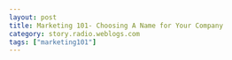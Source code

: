 ```yaml
---
layout: post
title: Marketing 101- Choosing A Name for Your Company
category: story.radio.weblogs.com
tags: ["marketing101"]
---
```

<head>
<meta http-equiv="Content-Type" content="text/html; charset=UTF-8">
    <meta http-equiv="Expires" content="Mon, 01 Jan 1990 01:00:00 GMT">
    <title>Marketing 101: Choosing A Name for Your Company</title>
    <style type="text/css">
      body {
        margin-top: 0px;
        margin-left: 0px;
        margin-right: 0px;
        margin-bottom: 0px;
        }

      body, td, p {
        font-family: verdana, sans-serif;
        font-size: 90%;
        }

      h2 { 
        font-family: Verdana, Arial, Helvetica, sans-serif; font-size: 24px; font-weight: bold
        }
      .header {
        font-family: Verdana, Arial, Helvetica, sans-serif; font-size: 40px; font-weight: bold
        }
      .realsmall {
        font-family: Verdana, Arial, Helvetica, sans-serif; font-size: 9px;
        }
      .small {
        font-family: Verdana, Arial, Helvetica, sans-serif; font-size: 10px;
        }
      </style>
    </head>

| 

 |

| ![](http://radio.weblogs.com/0103807/images/trans60x60.gif)  
 | Last updated: 7/16/2002; 7:16:57 PM  
 | ![](http://radio.weblogs.com/0103807/images/trans60x60.gif) |

| ![](http://radio.weblogs.com/0103807/images/trans60x1.gif)  
 | 

<font size="+3"><b><a href="http://radio.weblogs.com/0103807/" style="color:black; text-decoration:none">The FuzzyBlog!</a></b></font>  
_Marketing 101. Consulting 101. PHP Consulting. Random geeky stuff. I Blog Therefore I Am._

<font size="+1"><b>Marketing 101: Choosing A Name for Your Company</b></font>

I just ran through an IM session with an online / offline friend, Michael Bernstein and I thought it was interesting enough to make an article out of.&nbsp; Here's how it actually started:

> ZopeMaven: Hey there!  
> fuzzygroup: Hey Mike  
> ZopeMaven: got some time?  
> fuzzygroup: Sure  
> ZopeMaven: I need to settle on a company name for myself.  
> fuzzygroup: Ok  
> fuzzygroup: "DemiGodsOfZope" ?  
> ZopeMaven: over the past few years, I've registered a few domain names that I thought might one day be appropriate.  
> fuzzygroup: ok

&nbsp;

ZopeMaven: Hey there!  
fuzzygroup: Hey Mike  
ZopeMaven: got some time?  
fuzzygroup: Sure  
ZopeMaven: I need to settle on a company name for myself.  
fuzzygroup: Ok  
fuzzygroup: "DemiGodsOfZope" ?  
ZopeMaven: over the past few years, I've registered a few domain names that I thought might one day be appropriate.  
fuzzygroup: ok  
ZopeMaven: Hang On I'm going to paste a list in.  
fuzzygroup: ok  
ZopeMaven:&nbsp;&nbsp;&nbsp;&nbsp; AGILEBRAND.COM  
&nbsp;&nbsp;&nbsp; AGILEBRANDING.COM  
&nbsp;&nbsp;&nbsp; AGILEBRANDS.COM  
&nbsp;&nbsp;&nbsp; AGILEMEDIUM.COM  
&nbsp;&nbsp;&nbsp; AGILESTUDIO.COM  
&nbsp;&nbsp;&nbsp; ARCHISTRUCT.COM  
&nbsp;&nbsp;&nbsp; CRYPTOSOME.COM  
&nbsp;&nbsp;&nbsp; EMORPHEON.COM  
&nbsp;&nbsp;&nbsp; NERDWORLDORDER.COM  
&nbsp;&nbsp;&nbsp; NERDWORLDORDER.NET  
&nbsp;&nbsp;&nbsp; NERDWORLDORDER.ORG  
&nbsp;&nbsp;&nbsp; NEXANA.COM  
&nbsp;&nbsp;&nbsp; NOVONIS.COM  
&nbsp;&nbsp;&nbsp; PANHEDRON.COM  
&nbsp;&nbsp;&nbsp; SENSEMAKERS.COM  
&nbsp;&nbsp;&nbsp; SENSEMAKERS.NET  
&nbsp;&nbsp;&nbsp; SENSEMAKERS.ORG  
fuzzygroup: ok.  
fuzzygroup: What will your company be doing  
ZopeMaven: basically, I need to select one as a DBA (like you have 'Fuzzy Group').  
fuzzygroup: Yes -- but how do you plany to make $$$$   
ZopeMaven: I'm doing consulting, I'd like to pursue a focus on weblogs and KM.  
fuzzygroup: PANHEDRON.COM  
fuzzygroup: or nexana.com  
ZopeMaven: And, of course I've got a fair amount of Zope expertise.  
fuzzygroup: the reason I picked those 2 was that both are pretty phonetic   
fuzzygroup: and ambiguous  
fuzzygroup: also "pan" means all  
fuzzygroup: and "nexana" has a relationship to nexus  
ZopeMaven: yeah pnhedron == all sides  
fuzzygroup: Yup  
ZopeMaven: Ok.  
fuzzygroup: A lot of times as a consultnat you network at conferences, cocktail hours, etc.&nbsp; So something phonetic is really good, iMHO.  
ZopeMaven: I eliminated a few out of the list I pasted BTW, such as PROPELLERBEANIES.COM :-)  
fuzzygroup: lol  
fuzzygroup: SenseMakers is also good  
fuzzygroup: didn't see that one 1st time.  
ZopeMaven: So how would you order your top picks from this list?  
fuzzygroup: SenseMakers (if you can also get sensemaker) Panhedron Nexana  
fuzzygroup: The order on the last two is flip a coin though  
ZopeMaven: sensemaker was taken at the time I regitered these... let me check now...  
fuzzygroup: ok.&nbsp; [www.000domains.com](http://www.000domains.com) is $13 only and rocks  
ZopeMaven: it's taken.  
fuzzygroup: Then do the last 2 or someone will use sensemaker.com instead  
fuzzygroup: guaranteed!!!  
ZopeMaven: Those would have been my top picks too, although I would have included novonis as well.  
fuzzygroup: felt like a drug company to me  
ZopeMaven: heh.  
fuzzygroup: well it did!  
ZopeMaven: don't get your panties in a bunch... :-) I wasn't arguing with you.  
fuzzygroup: oh i know  
fuzzygroup: i was teasing you too   
ZopeMaven: Ok, if sensemakers is off the table, then I think I'll be going with panhedron.  
fuzzygroup: Sounds good.  
fuzzygroup: Hey!&nbsp; Here's an idea.&nbsp; Can I convert this transcript to a Marketing 101: Picking a Name for Your Business ?  
ZopeMaven: Sure.  
fuzzygroup: cool.&nbsp; Off to the races I will charge -- after I write some more code once the pizza arrives that is  
ZopeMaven: do you want to keep the references to the actual names, or do you want to change them?  
fuzzygroup: Oh no.&nbsp; Keep 'em.  
ZopeMaven: Other names I dropped from the list I pasted are webmaven.org and webonomicon.com  
fuzzygroup: that's what makes it interesting.  
fuzzygroup: Cool.  
fuzzygroup: It should get you some attention perhaps as well.  
ZopeMaven: Sure.  
fuzzygroup: Can you give me 2 sentences as to what specifically you want to charge for (i.e. some more detail) ?  
ZopeMaven: I'll have to design a logo for the site and the cards.  
ZopeMaven: mm.  
fuzzygroup: How about this then  
ZopeMaven: Michael Bernstein  
-----------------  
Michael Bernstein is an information architect who has been a member of  
the Zope development community since early 1999, wrote the first  
community-contributed "How-To" for Zope in February of that year, and is  
the creator and editor of the Open Source category in the Open Directory  
Project. More recently, Michael co-authored the 'Zope Bible' published  
by Hungry Minds in April of this year.

Currently residing in Las Vegas, he has has built and managed various  
Content Management Systems and Intranets using Zope. He is now focusing  
on bottom-up knowledge management solutions. His interests include  
Science Fiction Fandom, Open Source, and other self-organizing emergent  
phenomena.  
fuzzygroup: Cool.  
fuzzygroup: Perfect  
ZopeMaven: Ooops.  
ZopeMaven: Just a second.  
ZopeMaven: I forgot a few more, but the probably aren't relevant:  
fuzzygroup: nprb.&nbsp; i'm starting to write now so I'm going to focus in since I have a few minutes.&nbsp;   
ZopeMaven: OPENBLUEPRINT.COM (.NET, .ORG)  
SOURCEFOUNDRY.COM (.NET, .ORG)

ZopeMaven: Ok, that was it.  
fuzzygroup: great  
ZopeMaven: I assume you'll be linking to the selected name (panhedron.com) from your article?  
fuzzygroup: Oh yes  
fuzzygroup: I always try to lend a hand when I can

  
  

<script language="JavaScript" type="text/javascript"><!--
	var imageUrl = "http://radio.xmlstoragesystem.com/weblogStats/count.gif";
	var imageTag = "<img src=\"" + imageUrl + "?group=radio1&usernum=103807&referer=" + escape (document.referrer) + "\" height=\"1\" width=\"1\">";
	document.write (imageTag);
	//--></script>

 | ![](http://radio.weblogs.com/0103807/images/trans60x1.gif)  
 |
| ![](http://radio.weblogs.com/0103807/images/trans60x60.gif)  
 | Copyright 2002 © The FuzzyStuff  
 | ![](http://radio.weblogs.com/0103807/images/trans60x60.gif)  
 |

